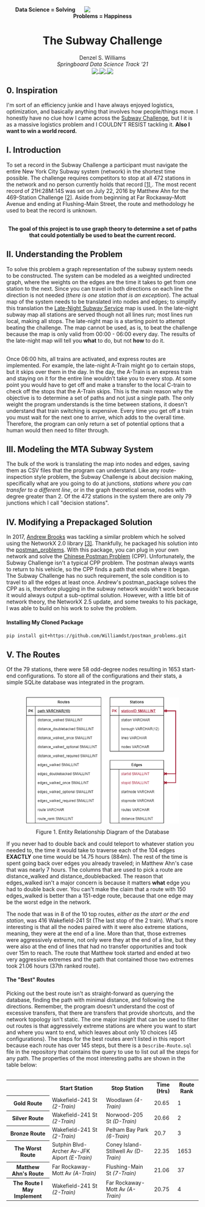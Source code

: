 <img align='right' width='300' style="float:right;" src="./Images/0000.Subway-Time.png" />

<div align='center'>
    <b> Data Science = Solving Problems = Happiness </b>
</div>
<div align='center'>
    <h1> The Subway Challenge</h1>
</div>
<div align='center'>
    Denzel S. Williams
</div>
<div align='center'>
    <i>Springboard Data Science Track '21</i>
</div>
<div align='center'>
    <a href="https://linkedin.com/in/williamdst">
        <img align='center' src="https://img.shields.io/badge/LinkedIn-0077B5?style=for-the-badge&logo=linkedin&logoColor=white" width="75" />
    </a>
    <a href="https://nbviewer.jupyter.org/github/Williamdst/The-Subway-Challenge/blob/main/Subway-Report.ipynb">
        <img align='center' src="https://img.shields.io/badge/Markdown-000000?style=for-the-badge&logo=markdown&logoColor=white" width='84'/>
    </a> 
    <a href="https://github.com/Williamdst/The-Subway-Challenge/blob/main/Subway-Presentation.pdf" />
        <img align='center' src="https://img.shields.io/badge/Microsoft_PowerPoint-B7472A?style=for-the-badge&logo=microsoft-powerpoint&logoColor=white" width='150' />
    </a>
</div> 

<h2> 0. Inspiration </h2>
I'm sort of an efficiency junkie and I have always enjoyed logistics, optimization, and basically anything that involves how people/things move. I honestly have no clue how I came across the <a href="https://en.wikipedia.org/wiki/Subway_Challenge">Subway Challenge</a>, but I it is as a massive logistics problem and I COULDN'T RESIST tackling it. <b>Also I want to win a world record.</b>

<h2> I. Introduction </h2>
To set a record in the Subway Challenge a participant must navigate the entire New York City Subway system (network) in the shortest time possible. The challenge requires competitors to stop at all 472 stations in the network and no person currently holds that record <a href="https://en.wikipedia.org/wiki/Subway_Challenge#Guinness_Record_times"> [1] </a>. The most recent record of 21H:28M:14S was set on July 22, 2016 by Matthew Ahn for the 469-Station Challenge <a href="https://www.timeout.com/newyork/blog/solo-straphanger-sets-new-all-station-subway-world-record-090616"> [2]</a>. Aside from beginning at Far Rockaway-Mott Avenue and ending at Flushing-Main Street, the route and methodology he used to beat the record is unknown. <br></br>

<p style='text-align:center', align='center'> <b>The goal of this project is to use graph theory to determine a set of paths that could potentially be used to beat the current record.</b> </p>

<h2> II. Understanding the Problem </h2>
To solve this problem a graph representation of the subway system needs to be constructed. The system can be modeled as a weighted undirected graph, where the weights on the edges are the time it takes to get from one station to the next. Since you can travel in both directions on each line the direction is not needed (<i>there is one station that is an exception</i>). The actual map of the system needs to be translated into nodes and edges; to simplify this translation the <a href="https://new.mta.info/map/5336">Late-Night Subway Service</a> map is used. In the late-night subway map all stations are served though not all lines run; most lines run local, making all stops. The late-night map is a starting point to attempt beating the challenge. The map cannot be used, as is, to beat the challenge because the map is only valid from 00:00 - 06:00 every day. The results of the late-night map will tell you <b>what</b> to do, but not <b>how</b> to do it. <br></br>

Once 06:00 hits, all trains are activated, and express routes are implemented. For example, the late-night A-Train might go to certain stops, but it skips over them in the day. In the day, the A-Train is an express train and staying on it for the entire line wouldn’t take you to every stop. At some point you would have to get off and make a transfer to the local C-train to check off the stops that the A-Train skips. This is the main reason why the objective is to determine a set of paths and not just a single path. The only weight the program understands is the time between stations, it doesn't understand that train switching is expensive. Every time you get off a train you must wait for the next one to arrive, which adds to the overall time. Therefore, the program can only return a set of potential options that a human would then need to filter through.

<h2> III. Modeling the MTA Subway System </h2>  
The bulk of the work is translating the map into nodes and edges, saving them as CSV files that the program can understand. Like any route-inspection style problem, the Subway Challenge is about decision making, specifically what are you going to do at junctions, <i>stations where you can transfer to a different line</i>, or in the graph theoretical sense, nodes with degree greater than 2. Of the 472 stations in the system there are only 79 junctions which I call "decision stations".

<h2> IV. Modifying a Prepackaged Solution </h2>
In 2017, <a href="https://github.com/brooksandrew">Andrew Brooks</a> was tackling a similar problem which he solved using the NetworkX 2.0 library <a href="https://www.datacamp.com/community/tutorials/networkx-python-graph-tutorial"> [3]</a>. Thankfully, he packaged his solution into the <a href="https://github.com/brooksandrew/postman_problems">postman_problems</a>. With this package, you can plug in your own network and solve the <a href="https://www-m9.ma.tum.de/graph-algorithms/directed-chinese-postman/index_en.html#:~:text=The%20(Chinese)%20Postman%20Problem%2C,then%20return%20to%20the%20origin.">Chinese Postman Problem</a> (CPP). Unfortunately, the Subway Challenge isn't a typical CPP problem. The postman always wants to return to his vehicle, so the CPP finds a path that ends where it began. The Subway Challenge has no such requirement, the sole condition is to travel to all the edges at least once. Andrew's postman_package solves the CPP as is, therefore plugging in the subway network wouldn't work because it would always output a sub-optimal solution. However, with a little bit of network theory, the NetworkX 2.5 update, and some tweaks to his package, I was able to build on his work to solve the problem.<br />

<h4> Installing My Cloned Package </h4>

```shell
pip install git+https://github.com/Williamdst/postman_problems.git
```

<h2> V. The Routes </h2>
Of the 79 stations, there were 58 odd-degree nodes resulting in 1653 start-end configurations. To store all of the configurations and their stats, a simple SQLite database was integrated in the program. <br> </br>

<p align='center'>
    <img src="./Images/0017.Route-ERD.png" align='center', align='center' width="400">
    <p align='center'> Figure 1. Entity Relationship Diagram of the Database </p>
</p>

If you never had to double back and could teleport to whatever station you needed to, the time it would take to traverse each of the 104 edges <b>EXACTLY</b> one time would be 14.75 hours (884m). The rest of the time is spent going back over edges you already traveled; in Matthew Ahn's case that was nearly 7 hours. The columns that are used to pick a route are distance_walked and distance_doublebacked. The reason that edges_walked isn't a major concern is because it matters <b>what</b> edge you had to double back over. You can't make the claim that a route with 150 edges_walked is better than a 151-edge route, because that one edge may be the worst edge in the network.

The node that was in 8 of the 10 top routes, <i>either as the start or the end station</i>, was 416 Wakefield-241 St (The last stop of the 2 train). What's more interesting is that all the nodes paired with it were also extreme stations, meaning, they were at the end of a line. More than that, those extremes were aggressively extreme, not only were they at the end of a line, but they were also at the end of lines that had no transfer opportunities and took over 15m to reach. The route that Matthew took started and ended at two very aggressive extremes and the path that contained those two extremes took 21.06 hours (37th ranked route).

<h4> The "Best" Routes </h4>
Picking out the best route isn't as straight-forward as querying the database, finding the path with minimal distance, and following the directions. Remember, the program doesn't understand the cost of excessive transfers, that there are transfers that provide shortcuts, and the network topology isn't static. The one major insight that can be used to filter out routes is that aggressively extreme stations are where you want to start and where you want to end, which leaves about only 10 choices (45 configurations). The steps for the best routes aren’t listed in this report because each route has over 145 steps, but there is a <code>Describe-Route.sql</code> file in the repository that contains the query to use to list out all the steps for any path. The properties of the most interesting paths are shown in the table below: <br> </br>

<table>
    <tr>
        <th></th>
        <th> Start Station </th>
        <th> Stop Station </th>
        <th> Time (Hrs) </th>
        <th> Route Rank </th>
    </tr>
    <tr>
        <th> Gold Route </th>
        <td>Wakefield-241 St <i>(2-Train)</i></td>
        <td>Woodlawn <i>(4-Train)</i></td>
        <td>20.65</td>
        <td>1</td>
    </tr>
    <tr>
        <th> Silver Route </th>
        <td>Wakefield-241 St <i>(2-Train)</i></td>
        <td>Norwood-205 St <i>(D-Train)</i></td>
        <td>20.66</td>
        <td>2</td>
    </tr>
    <tr>
        <th> Bronze Route </th>
        <td>Wakefield-241 St <i>(2-Train)</i></td>
        <td>Pelham Bay Park <i>(6-Train)</i></td>
        <td>20.7</td>
        <td>3</td>
    </tr>
     <tr>
        <th> The Worst Route </th>
        <td>Sutphin Blvd-Archer Av-JFK Aiport <i>(E-Train)</i></td>
        <td>Coney Island-Stillwell Av <i>(D-Train)</i></td>
        <td>22.35</td>
        <td>1653</td>
    </tr>
    <tr>
        <th> Matthew Ahn's Route </th>
        <td>Far Rockaway-Mott Av <i>(A-Train)</i></td>
        <td>Flushing-Main St <i>(7-Train)</i></td>
        <td>21.06</td>
        <td>37</td>
    </tr>
    <tr>
        <th> The Route I May Implement</th>
        <td>Wakefield-241 St <i>(2-Train)</i></td>
        <td>Far Rockaway-Mott Av <i>(A-Train)</i></td>
        <td>20.75</td>
        <td>4</td>
    </tr>
</table>
